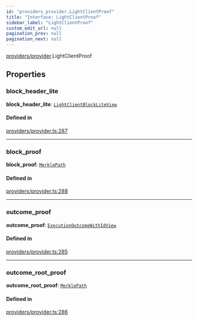 ```yaml
---
id: "providers_provider.LightClientProof"
title: "Interface: LightClientProof"
sidebar_label: "LightClientProof"
custom_edit_url: null
pagination_prev: null
pagination_next: null
---
```


[providers/provider](../modules/providers_provider.md).LightClientProof

## Properties

### block\_header\_lite

 **block\_header\_lite**: [`LightClientBlockLiteView`](providers_provider.LightClientBlockLiteView.md)

#### Defined in

[providers/provider.ts:287](https://github.com/maxhr/near--near-api-js/blob/87bf3c7e/packages/near-api-js/src/providers/provider.ts#L287)

___

### block\_proof

 **block\_proof**: [`MerklePath`](../modules/providers_provider.md#merklepath)

#### Defined in

[providers/provider.ts:288](https://github.com/maxhr/near--near-api-js/blob/87bf3c7e/packages/near-api-js/src/providers/provider.ts#L288)

___

### outcome\_proof

 **outcome\_proof**: [`ExecutionOutcomeWithIdView`](providers_provider.ExecutionOutcomeWithIdView.md)

#### Defined in

[providers/provider.ts:285](https://github.com/maxhr/near--near-api-js/blob/87bf3c7e/packages/near-api-js/src/providers/provider.ts#L285)

___

### outcome\_root\_proof

 **outcome\_root\_proof**: [`MerklePath`](../modules/providers_provider.md#merklepath)

#### Defined in

[providers/provider.ts:286](https://github.com/maxhr/near--near-api-js/blob/87bf3c7e/packages/near-api-js/src/providers/provider.ts#L286)
